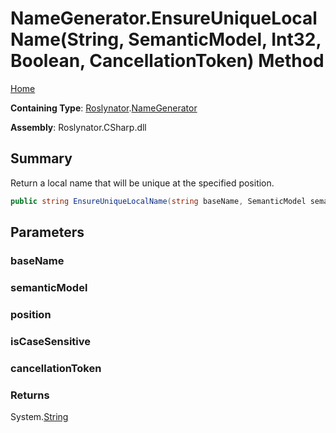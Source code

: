 # NameGenerator\.EnsureUniqueLocalName\(String, SemanticModel, Int32, Boolean, CancellationToken\) Method

[Home](../../../README.md)

**Containing Type**: [Roslynator](../../README.md)\.[NameGenerator](../README.md)

**Assembly**: Roslynator\.CSharp\.dll

## Summary

Return a local name that will be unique at the specified position\.

```csharp
public string EnsureUniqueLocalName(string baseName, SemanticModel semanticModel, int position, bool isCaseSensitive = true, CancellationToken cancellationToken = default(CancellationToken))
```

## Parameters

### baseName





### semanticModel





### position





### isCaseSensitive





### cancellationToken





### Returns

System\.[String](https://docs.microsoft.com/en-us/dotnet/api/system.string)

